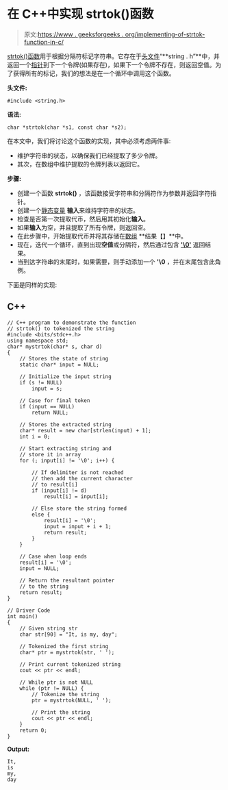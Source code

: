 # 在 C++中实现 strtok()函数

> 原文:[https://www . geeksforgeeks . org/implementing-of-strtok-function-in-c/](https://www.geeksforgeeks.org/implementing-of-strtok-function-in-c/)

[strtok()函数](https://www.geeksforgeeks.org/strtok-strtok_r-functions-c-examples/)用于根据分隔符标记字符串。它存在于[头文件](https://www.geeksforgeeks.org/header-files-in-c-cpp-and-its-uses/)“**string . h”**中，并返回一个[指针](https://www.geeksforgeeks.org/pointers-in-c-and-c-set-1-introduction-arithmetic-and-array/)到下一个令牌(如果存在)，如果下一个令牌不存在，则返回空值。为了获得所有的标记，我们的想法是在一个循环中调用这个函数。

**头文件:**

```
#include <string.h>
```

**语法:**

```
char *strtok(char *s1, const char *s2);
```

在本文中，我们将讨论这个函数的实现，其中必须考虑两件事:

*   维护字符串的状态，以确保我们已经提取了多少令牌。
*   其次，在数组中维护提取的令牌列表以返回它。

**步骤:**

*   创建一个函数 **strtok()** ，该函数接受字符串和分隔符作为参数并返回字符指针。
*   创建一个[静态变量](https://www.geeksforgeeks.org/static-variables-in-c/) **输入**来维持字符串的状态。
*   检查是否第一次提取代币，然后用其初始化**输入**。
*   如果**输入**为空，并且提取了所有令牌，则返回空。
*   在此步骤中，开始提取代币并将其存储在[数组](https://www.geeksforgeeks.org/introduction-to-arrays/) **结果【】**中。
*   现在，迭代一个循环，直到出现**空值**或分隔符，然后通过包含 [**'\0'**](https://www.geeksforgeeks.org/difference-between-null-pointer-null-character-0-and-0-in-c-with-examples/) 返回结果。
*   当到达字符串的末尾时，如果需要，则手动添加一个 **'\0** ，并在末尾包含此角例。

下面是同样的实现:

## C++

```
// C++ program to demonstrate the function
// strtok() to tokenized the string
#include <bits/stdc++.h>
using namespace std;
char* mystrtok(char* s, char d)
{
    // Stores the state of string
    static char* input = NULL;

    // Initialize the input string
    if (s != NULL)
        input = s;

    // Case for final token
    if (input == NULL)
        return NULL;

    // Stores the extracted string
    char* result = new char[strlen(input) + 1];
    int i = 0;

    // Start extracting string and
    // store it in array
    for (; input[i] != '\0'; i++) {

        // If delimiter is not reached
        // then add the current character
        // to result[i]
        if (input[i] != d)
            result[i] = input[i];

        // Else store the string formed
        else {
            result[i] = '\0';
            input = input + i + 1;
            return result;
        }
    }

    // Case when loop ends
    result[i] = '\0';
    input = NULL;

    // Return the resultant pointer
    // to the string
    return result;
}

// Driver Code
int main()
{
    // Given string str
    char str[90] = "It, is my, day";

    // Tokenized the first string
    char* ptr = mystrtok(str, ' ');

    // Print current tokenized string
    cout << ptr << endl;

    // While ptr is not NULL
    while (ptr != NULL) {
        // Tokenize the string
        ptr = mystrtok(NULL, ' ');

        // Print the string
        cout << ptr << endl;
    }
    return 0;
}
```

**Output:** 

```
It,
is
my,
day
```
